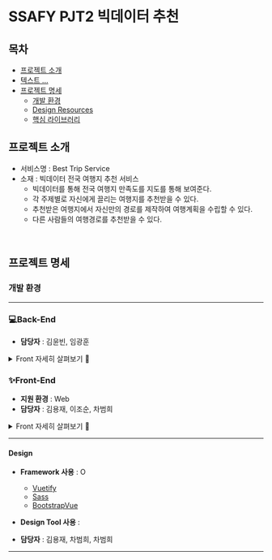# SSAFY PJT2 빅데이터 추천 

## 목차

- [프로젝트 소개](#프로젝트-소개)
- [텍스트 ... ](#프로젝트-소개)
- [프로젝트 명세](#프로젝트-명세)
  - [개발 환경](#개발-환경)
  - [Design Resources](#design-resources)
  - [핵심 라이브러리](#핵심-라이브러리)
    <br>

## 프로젝트 소개

- 서비스명 : Best Trip Service
- 소재 : 빅데이터 전국 여행지 추천 서비스
  - 빅데이터를 통해 전국 여행지 만족도를 지도를 통해 보여준다. 
  - 각 주제별로 자신에게 끌리는 여행지를 추천받을 수 있다.
  - 추천받은 여행지에서 자신만의 경로를 제작하여 여행계획을 수립할 수 있다.
  - 다른 사람들의 여행경로를 추천받을 수 있다.
  

<br>

## 프로젝트 명세

### 개발 환경

---


### 💻Back-End

- **담당자** : 김윤빈, 임광훈
<details>
    <summary>Front 자세히 살펴보기 🌈</summary>
    <ul>
        <li>기술스택 ⚙</li>
    </ul>   
    <ul>
        <li>Django</li>
        <li>AWS</li>
        <li>Docker</li>
        <li>Jenkins</li>
        <li>Mariadb</li>
    </ul>
    <li>--------------------------------------------------------------------------------------</li>
    <ul>
        <li>라이브러리 📚</li>
    </ul>   
    <ul>
        <li>Scikit-learn</li>
        <li>djangorestframework-jwt</li>
        <li>gunicorn</li>
        <li>numpy</li>
        <li>pandas</li>
        <li>django-rest-authtoken</li>
        <li>pymongo</li>
        <li>python-dateutil</li>
        <li>pytz</li>
        <li>requests</li>
        <li>scipy</li>
        <li>six</li>
        <li>sqlparse</li>
        <li>threadpoolctl</li>
        <li>urllib3</li>
        <li>TruncatedSVD</li>
        <li>svds</li>
    </ul>
</details>



### ✨Front-End 

- **지원 환경** : Web
- **담당자** : 김용재, 이조순, 차범희
<details>
    <summary>Front 자세히 살펴보기 🌈</summary>
    <ul>
        <li>기술스택 ⚙</li>
    </ul>   
    <ul>
        <li>JS, HTML, CSS</li>
        <li>SCSS</li>
        <li>Vue.js @2.6.11</li>
    </ul>
    <li>--------------------------------------------------------------------------------------</li>
    <ul>
        <li>라이브러리 📚</li>
    </ul>   
    <ul>
        <li>axios</li>
        <li>eslint & prettier</li>
        <li>node-sass</li>
        <li>sass-loader</li>
        <li>@fortawesome/fontawesome-svg-core</li>
        <li>@fortawesome/free-regular-svg-icons</li>
        <li>ant-design-vue</li>
        <li>aos</li>
        <li>bootstrap</li>
        <li>bootstrap-vue</li>
        <li>jwt-decode</li>
        <li>less-loader</li>
        <li>v-calendar</li>
        <li>vue-compare-image</li>
        <li>vue-easy-range-date-picker</li>
        <li>vue-google-login</li>
        <li>vue-infinite-loading</li>   
        <li>vue-typer</li>
        <li>vue2-datepicker</li>
        <li>vue2-daterange-picker</li>
        <li>vuejs-countdown</li>
        <li>vuelendar</li>
        <li>vuelidate</li>
        <li>vuetify</li>
        <li>vuetify-image-input</li>
        <li>vuex</li>
        <li>vuex-persistedstate</li>
        <li>webstomp-client</li>
    </ul>
</details>




-------------------------------------------------

#### Design

- **Framework 사용** : O 
  - [Vuetify](https://vuetifyjs.com/)
  - [Sass](https://sass-lang.com/)
  - [BootstrapVue](https://bootstrap-vue.org/)
  
- **Design Tool 사용** : 
- **담당자** : 김용재, 차범희, 차범희
  <br>

--------------------






